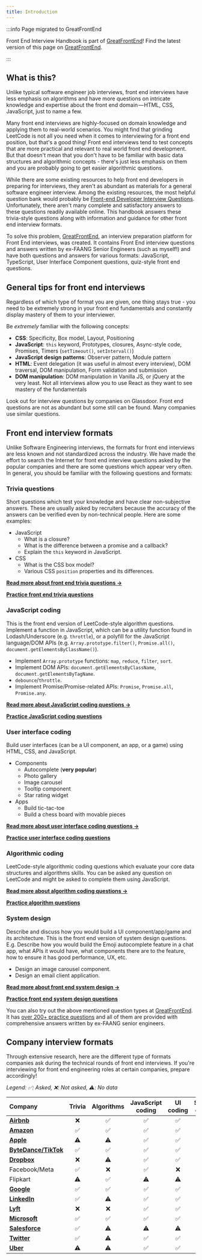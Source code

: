 ```yaml
---
title: Introduction
---
```


:::info Page migrated to GreatFrontEnd

Front End Interview Handbook is part of [GreatFrontEnd](https://www.greatfrontend.com?utm_source=frontendinterviewhandbook&utm_medium=referral&gnrs=frontendinterviewhandbook)! Find the latest version of this page on [GreatFrontEnd](https://www.greatfrontend.com/front-end-interview-guidebook?utm_source=frontendinterviewhandbook&utm_medium=referral&gnrs=frontendinterviewhandbook).

:::

## What is this?

Unlike typical software engineer job interviews, front end interviews have less emphasis on algorithms and have more questions on intricate knowledge and expertise about the front end domain — HTML, CSS, JavaScript, just to name a few.

Many front end interviews are highly-focused on domain knowledge and applying them to real-world scenarios. You might find that grinding LeetCode is not all you need when it comes to interviewing for a front end position, but that's a good thing! Front end interviews tend to test concepts that are more practical and relevant to real world front end development. But that doesn't mean that you don't have to be familiar with basic data structures and algorithmic concepts - there's just less emphasis on them and you are probably going to get easier algorithmic questions.

While there are some existing resources to help front end developers in preparing for interviews, they aren't as abundant as materials for a general software engineer interview. Among the existing resources, the most helpful question bank would probably be [Front-end Developer Interview Questions](https://github.com/h5bp/Front-end-Developer-Interview-Questions). Unfortunately, there aren't many complete and satisfactory answers to these questions readily available online. This handbook answers these trivia-style questions along with information and guidance for other front end interview formats.

To solve this problem, [GreatFrontEnd](https://www.greatfrontend.com?utm_source=frontendinterviewhandbook&utm_medium=referral&gnrs=frontendinterviewhandbook), an interview preparation platform for Front End interviews, was created. It contains Front End interview questions and answers written by ex-FAANG Senior Engineers (such as myself!) and have both questions and answers for various formats: JavaScript, TypeScript, User Interface Component questions, quiz-style front end questions.

## General tips for front end interviews

Regardless of which type of format you are given, one thing stays true - you need to be extremely strong in your front end fundamentals and constantly display mastery of them to your interviewer.

Be _extremely_ familiar with the following concepts:

- **CSS**: Specificity, Box model, Layout, Positioning
- **JavaScript**: `this` keyword, Prototypes, closures, Async-style code, Promises, Timers (`setTimeout()`, `setInterval()`)
- **JavaScript design patterns**: Observer pattern, Module pattern
- **HTML**: Event delegation (it was useful in almost every interview), DOM traversal, DOM manipulation, Form validation and submission
- **DOM manipulation**: DOM manipulation in Vanilla JS, or jQuery at the very least. Not all interviews allow you to use React as they want to see mastery of the fundamentals

Look out for interview questions by companies on Glassdoor. Front end questions are not as abundant but some still can be found. Many companies use similar questions.

## Front end interview formats

Unlike Software Engineering interviews, the formats for front end interviews are less known and not standardized across the industry. We have made the effort to search the Internet for front end interview questions asked by the popular companies and there are some questions which appear very often. In general, you should be familiar with the following questions and formats:

### Trivia questions

Short questions which test your knowledge and have clear non-subjective answers. These are usually asked by recruiters because the accuracy of the answers can be verified even by non-technical people. Here are some examples:

- JavaScript
  - What is a closure?
  - What is the difference between a promise and a callback?
  - Explain the `this` keyword in JavaScript.
- CSS
  - What is the CSS box model?
  - Various CSS `position` properties and its differences.

[**Read more about front end trivia questions →**](./trivia.md)

[**Practice front end trivia questions**](https://www.greatfrontend.com/prepare/quiz?utm_source=frontendinterviewhandbook&utm_medium=referral&gnrs=frontendinterviewhandbook)

### JavaScript coding

This is the front end version of LeetCode-style algorithm questions. Implement a function in JavaScript, which can be a utility function found in Lodash/Underscore (e.g. `throttle`), or a polyfill for the JavaScript language/DOM APIs (e.g. `Array.prototype.filter()`, `Promise.all()`, `document.getElementsByClassName()`).

- Implement `Array.prototype` functions: `map`, `reduce`, `filter`, `sort`.
- Implement DOM APIs: `document.getElementsByClassName`, `document.getElementsByTagName`.
- `debounce`/`throttle`.
- Implement Promise/Promise-related APIs: `Promise`, `Promise.all`, `Promise.any`.

[**Read more about JavaScript coding questions →**](./javascript-utility-function.md)

[**Practice JavaScript coding questions**](https://www.greatfrontend.com/questions/js?utm_source=frontendinterviewhandbook&utm_medium=referral&gnrs=frontendinterviewhandbook)

### User interface coding

Build user interfaces (can be a UI component, an app, or a game) using HTML, CSS, and JavaScript.

- Components
  - Autocomplete (**very popular**)
  - Photo gallery
  - Image carousel
  - Tooltip component
  - Star rating widget
- Apps
  - Build tic-tac-toe
  - Build a chess board with movable pieces

[**Read more about user interface coding questions →**](./build-front-end-user-interfaces.md)

[**Practice user interface coding questions**](https://www.greatfrontend.com/prepare/coding?utm_source=frontendinterviewhandbook&utm_medium=referral&gnrs=frontendinterviewhandbook)

### Algorithmic coding

LeetCode-style algorithmic coding questions which evaluate your core data structures and algorithms skills. You can be asked any question on LeetCode and might be asked to complete them using JavaScript.

[**Read more about algorithm coding questions →**](./algorithms.md)

[**Practice algorithm questions**](https://www.greatfrontend.com/focus-areas/data-structures-algorithms?utm_source=frontendinterviewhandbook&utm_medium=referral&gnrs=frontendinterviewhandbook)

### System design

Describe and discuss how you would build a UI component/app/game and its architecture. This is the front end version of system design questions. E.g. Describe how you would build the Emoji autocomplete feature in a chat app, what APIs it would have, what components there are to the feature, how to ensure it has good performance, UX, etc.

- Design an image carousel component.
- Design an email client application.

[**Read more about front end system design →**](./front-end-system-design.md)

[**Practice front end system design questions**](https://www.greatfrontend.com/prepare/system-design?utm_source=frontendinterviewhandbook&utm_medium=referral&gnrs=frontendinterviewhandbook)

You can also try out the above mentioned question types at [GreatFrontEnd](https://www.greatfrontend.com?utm_source=frontendinterviewhandbook&utm_medium=referral&gnrs=frontendinterviewhandbook). It has [over 200+ practice questions](https://www.greatfrontend.com/prepare?utm_source=frontendinterviewhandbook&utm_medium=referral&gnrs=frontendinterviewhandbook) and all of them are provided with comprehensive answers written by ex-FAANG senior engineers.

## Company interview formats

Through extensive research, here are the different type of formats companies ask during the technical rounds of front end interviews. If you're interviewing for front end engineering roles at certain companies, prepare accordingly!

_Legend: ✅: Asked, ❌: Not asked, ⚠️: No data_

| Company | Trivia | Algorithms | JavaScript coding | UI coding | System design |
| :-- | :-: | :-: | :-: | :-: | :-: |
| [**Airbnb**](./companies/airbnb-front-end-interview-questions.md) | ❌ | ✅ | ✅ | ✅ | ❌ |
| [**Amazon**](./companies/amazon-front-end-interview-questions.md) | ✅ | ✅ | ✅ | ✅ | ✅ |
| [**Apple**](./companies/apple-front-end-interview-questions.md) | ⚠️ | ⚠️ | ✅ | ✅ | ⚠️ |
| [**ByteDance/TikTok**](./companies/bytedance-tiktok-front-end-interview-questions.md) | ✅ | ✅ | ✅ | ✅ | ❌ |
| [**Dropbox**](./companies/dropbox-front-end-interview-questions.md) | ❌ | ⚠️ | ✅ | ✅ | ✅ |
| Facebook/Meta | ✅ | ❌ | ✅ | ❌ | ✅ |
| Flipkart | ⚠️ | ✅ | ⚠️ | ⚠️ | ⚠️ |
| [**Google**](./companies/google-front-end-interview-questions.md) | ✅ | ✅ | ✅ | ✅ | ✅ |
| [**LinkedIn**](./companies/linkedin-front-end-interview-questions.md) | ✅ | ⚠️ | ✅ | ✅ | ⚠️ |
| [**Lyft**](./companies/lyft-front-end-interview-questions.md) | ❌ | ❌ | ✅ | ✅ | ✅ |
| [**Microsoft**](./companies/microsoft-front-end-interview-questions.md) | ✅ | ✅ | ✅ | ✅ | ⚠️ |
| [**Salesforce**](./companies/salesforce-front-end-interview-questions.md) | ✅ | ⚠️ | ⚠️ | ⚠️ | ⚠️ |
| [**Twitter**](./companies/twitter-front-end-interview-questions.md) | ✅ | ⚠️ | ✅ | ✅ | ⚠️ |
| [**Uber**](./companies/uber-front-end-interview-questions.md) | ⚠️ | ⚠️ | ✅ | ✅ | ⚠️ |
